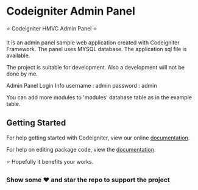 # Codeigniter Admin Panel
:star: Codeigniter HMVC Admin Panel :star:

It is an admin panel sample web application created with Codeigniter Framework. The panel uses MYSQL database. The application sql file is available.

The project is suitable for development. Also a development will not be done by me.

Admin Panel Login Info
username : admin
password : admin

You can add more modules to 'modules' database table as in the example table.

## Getting Started

For help getting started with Codeigniter, view our online [documentation](https://codeigniter.com/).

For help on editing package code, view the [documentation](https://www.codeigniter.com/user_guide).

:star: Hopefully it benefits your works.

### Show some :heart: and star the repo to support the project